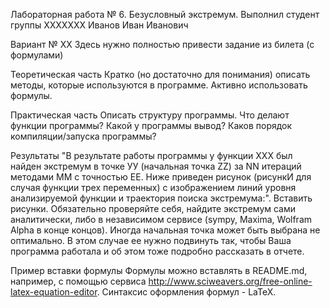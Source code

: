 Лабораторная работа № 6. Безусловный экстремум.
Выполнил студент группы XXXXXXX
Иванов Иван Иванович

Вариант № XX
Здесь нужно полностью привести задание из билета (с формулами)

Теоретическая часть
Кратко (но достаточно для понимания) описать методы, которые используются в программе. Активно использовать формулы.

Практическая часть
Описать структуру программы. Что делают функции программы? Какой у программы вывод? Каков порядок компиляции/запуска программы?

Результаты
"В результате работы программы у функции ХХХ был найден экстремум в точке УУ (начальная точка ZZ) за NN итераций методами MM с точностью EE. Ниже приведен рисунок (рисункИ для случая функции трех переменных) с изображением линий уровня анализируемой функции и траектория поиска экстремума:". Вставить рисунки. Обязательно проверяйте себя, найдите экстремум сами аналитически, либо в независимом сервисе (sympy, Maxima, Wolfram Alpha в конце концов). Иногда начальная точка может быть выбрана не оптимально. В этом случае ее нужно подвинуть так, чтобы Ваша программа работала и об этом тоже подробно рассказать в отчете.

Пример вставки формулы
Формулы можно вставлять в README.md, например, с помощью сервиса http://www.sciweavers.org/free-online-latex-equation-editor. Синтаксис оформления формул - LaTeX.

